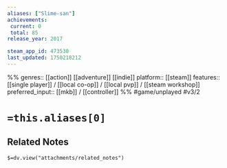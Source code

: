 ```yaml
---
aliases: ["Slime-san"]
achievements:
 current: 0
 total: 85
release_year: 2017

steam_app_id: 473530
last_updated: 1750218212
---
```

%%
genres:: [[action]] [[adventure]] [[indie]]
platform:: [[steam]]
features:: [[single player]] / [[local co-op]] / [[local pvp]] / [[steam workshop]]
preferred_input:: [[mkb]] / [[controller]]
%%
#game/unplayed
#v3/2

# `=this.aliases[0]`
## Related Notes
`$=dv.view("attachments/related_notes")`